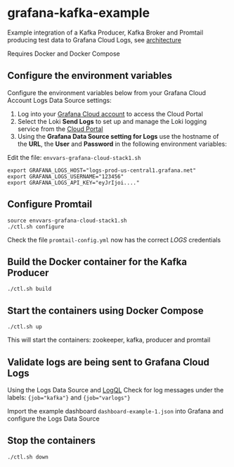 # grafana-kafka-example
Example integration of a Kafka Producer, Kafka Broker and Promtail producing test data to Grafana Cloud Logs, see [architecture](https://github.com/grafana/grafana-kafka-example/blob/main/architecture1.png)

Requires Docker and Docker Compose

## Configure the environment variables

Configure the environment variables below from your Grafana Cloud Account Logs Data Source settings:

1. Log into your [Grafana Cloud account](https://grafana.com/auth/sign-in) to access the Cloud Portal
2. Select the Loki **Send Logs** to set up and manage the Loki logging service from the [Cloud Portal](https://grafana.com/docs/grafana-cloud/fundamentals/cloud-portal/)
3. Using the **Grafana Data Source setting for Logs** use the hostname of the **URL**, the **User** and **Password** in the following environment variables:

Edit the file: ```envvars-grafana-cloud-stack1.sh```

```
export GRAFANA_LOGS_HOST="logs-prod-us-central1.grafana.net"
export GRAFANA_LOGS_USERNAME="123456"
export GRAFANA_LOGS_API_KEY="eyJrIjoi...."
```
## Configure Promtail
```
source envvars-grafana-cloud-stack1.sh
./ctl.sh configure
```
Check the file ```promtail-config.yml``` now has the correct _LOGS_ credentials
## Build the Docker container for the Kafka Producer
```
./ctl.sh build
```
## Start the containers using Docker Compose
```
./ctl.sh up
```
This will start the containers: zookeeper, kafka, producer and promtail
## Validate logs are being sent to Grafana Cloud Logs

Using the Logs Data Source and [LogQL](https://grafana.com/docs/loki/latest/logql/) Check for log messages under the labels: ```{job="kafka"}``` and ```{job="varlogs"}```

Import the example dashboard ```dashboard-example-1.json``` into Grafana and configure the Logs Data Source

## Stop the containers
```
./ctl.sh down
```
